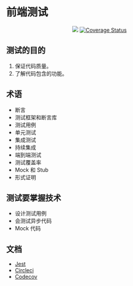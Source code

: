 # 前端测试
<p align="center">
  <a href="https://circleci.com/gh/iamjoel/front-end-test-case/tree/master"><img src="https://img.shields.io/circleci/build/github/iamjoel/front-end-test-case"></a>
  <a href="https://codecov.io/github/iamjoel/front-end-test-case?branch=master"><img src="https://img.shields.io/codecov/c/github/iamjoel/front-end-test-case/master.svg" alt="Coverage Status"></a>
  <img src="https://img.shields.io/github/license/iamjoel/front-end-test-case" alt="">
</p>


## 测试的目的
1. 保证代码质量。
1. 了解代码包含的功能。

## 术语
* 断言
* 测试框架和断言库
* 测试用例
* 单元测试
* 集成测试
* 持续集成
* 端到端测试
* 测试覆盖率
* Mock 和 Stub
* 形式证明

## 测试要掌握技术
* 设计测试用例
* 会测试异步代码
* Mock 代码

## 文档
* [Jest](https://jestjs.io/zh-Hans/)
* [Circleci](https://circleci.com/)
* [Codecov](https://codecov.io/)